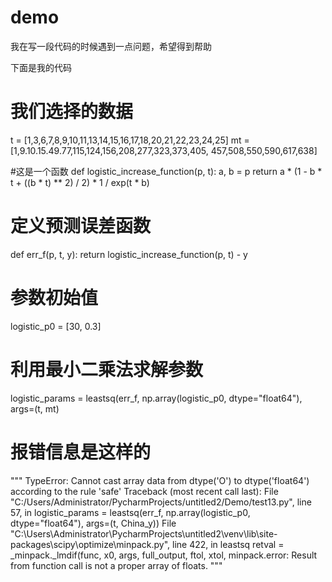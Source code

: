 # demo
我在写一段代码的时候遇到一点问题，希望得到帮助

下面是我的代码

# 我们选择的数据
t = [1,3,6,7,8,9,10,11,13,14,15,16,17,18,20,21,22,23,24,25]
mt = [1,9.10.15.49.77,115,124,156,208,277,323,373,405,
 457,508,550,590,617,638]


#这是一个函数
def logistic_increase_function(p, t):
    a, b = p
    return a * (1 - b * t + ((b * t) ** 2) / 2) * 1 / exp(t * b)


# 定义预测误差函数
def err_f(p, t, y):
    return logistic_increase_function(p, t) - y


# 参数初始值
logistic_p0 = [30, 0.3]

# 利用最小二乘法求解参数
logistic_params = leastsq(err_f, np.array(logistic_p0, dtype="float64"), args=(t, mt)

# 报错信息是这样的

"""
TypeError: Cannot cast array data from dtype('O') to dtype('float64') according to the rule 'safe'
Traceback (most recent call last):
  File "C:/Users/Administrator/PycharmProjects/untitled2/Demo/test13.py", line 57, in <module>
    logistic_params = leastsq(err_f, np.array(logistic_p0, dtype="float64"), args=(t, China_y))
  File "C:\Users\Administrator\PycharmProjects\untitled2\venv\lib\site-packages\scipy\optimize\minpack.py", line 422, in leastsq
    retval = _minpack._lmdif(func, x0, args, full_output, ftol, xtol,
minpack.error: Result from function call is not a proper array of floats.
"""
